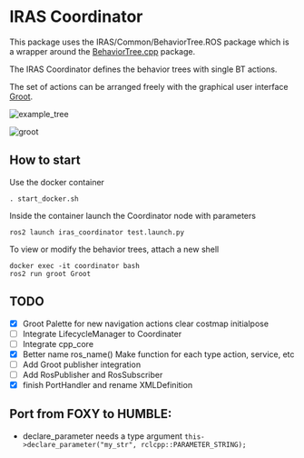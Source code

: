 # IRAS Coordinator
This package uses the IRAS/Common/BehaviorTree.ROS package which is a wrapper around the [BehaviorTree.cpp](https://www.behaviortree.dev/) package.

The IRAS Coordinator defines the behavior trees with single BT actions.

The set of actions can be arranged freely with the graphical user interface [Groot](https://github.com/BehaviorTree/Groot).

![example_tree](https://d33wubrfki0l68.cloudfront.net/f8b2bac65168251a46ec25232f20db7961327ffc/88ad1/images/readthedocs.png)

![groot](https://github.com/BehaviorTree/Groot/raw/master/groot-screenshot.png)

## How to start

Use the docker container

    . start_docker.sh

Inside the container launch the Coordinator node with parameters

    ros2 launch iras_coordinator test.launch.py
    
To view or modify the behavior trees, attach a new shell

    docker exec -it coordinator bash
    ros2 run groot Groot


## TODO
- [x] Groot Palette for new navigation actions clear costmap initialpose
- [ ] Integrate LifecycleManager to Coordinater
- [ ] Integrate cpp_core
- [x] Better name ros_name() Make function for each type action, service, etc
- [ ] Add Groot publisher integration
- [ ] Add RosPublisher and RosSubscriber
- [x] finish PortHandler and rename XMLDefinition

## Port from FOXY to HUMBLE:
- declare_parameter needs a type argument `this->declare_parameter("my_str", rclcpp::PARAMETER_STRING);`
